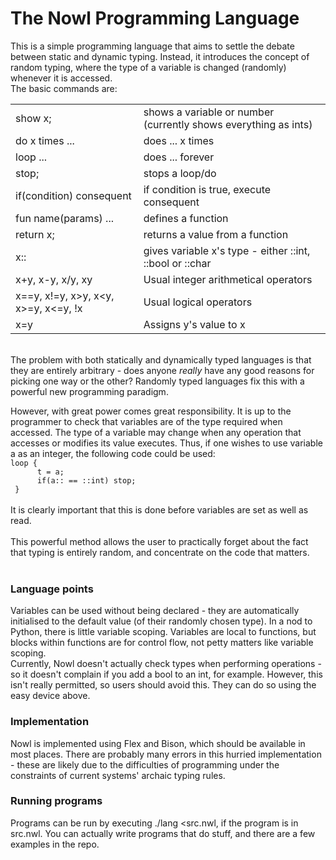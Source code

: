 <h1>The Nowl Programming Language</h1>
This is a simple programming language that aims to settle the debate between static and dynamic typing. Instead, it introduces the concept of random typing, where the type of a variable is changed (randomly) whenever it is accessed.
<br/>
The basic commands are:<br/>
<table>
<tr><td>show x;</td><td>shows a variable or number (currently shows everything as ints)</td></tr>
<tr><td>do x times ... </td><td>does ... x times</td></tr>
<tr><td>loop ... </td><td>does ... forever</td></tr>
<tr><td>stop; </td><td>stops a loop/do</td></tr>
<tr><td>if(condition) consequent</td><td>if condition is true, execute consequent</td></tr>
<tr><td>fun name(params) ...</td><td>defines a function</td></tr>
<tr><td>return x;</td><td>returns a value from a function</td></tr>
<tr><td>x::</td><td>gives variable x's type - either ::int, ::bool or ::char</td></tr>
<tr><td>x+y, x-y, x/y, xy</td><td>Usual integer arithmetical operators</td></tr>
<tr><td>x==y, x!=y, x&gt;y, x&lt;y, x&gt;=y, x&lt;=y, !x</td><td>Usual logical operators</td></tr>
<tr><td>x=y</td><td>Assigns y's value to x</td></tr></table>
<br/>
The problem with both statically and dynamically typed languages is that they are entirely arbitrary - does anyone <i>really</i> have any good reasons for picking one way or the other? Randomly typed languages fix this with a powerful new programming paradigm.<br/>

However, with great power comes great responsibility. It is up to the programmer to check that variables are of the type required when accessed. The type of a variable may change when any operation that accesses or modifies its value executes. Thus, if one wishes to use variable a as an integer, the following code could be used:<br/>
<code>loop {<br/>
      &nbsp;&nbsp;&nbsp;&nbsp; t = a; <br/>
      &nbsp;&nbsp;&nbsp;&nbsp;  if(a:: == ::int) stop;<br/>
        }
</code>
<br/>
It is clearly important that this is done before variables are set as well as  read.<br/><br/>
This powerful method allows the user to practically forget about the fact that typing is entirely random, and concentrate on the code that matters.<br/><br/>

<h3>Language points</h3>
Variables can be used without being declared - they are automatically initialised to the default value (of their randomly chosen type). In a nod to Python, there is little variable scoping. Variables are local to functions, but blocks within functions are for control flow, not petty matters like variable scoping.
<br/>
Currently, Nowl doesn't actually check types when performing operations - so it doesn't complain if you add a bool to an int, for example. However, this isn't really permitted, so users should avoid this. They can do so using the easy device above. <br/>

<h3>Implementation</h3>
Nowl is implemented using Flex and Bison, which should be available in most places. There are probably many errors in this hurried implementation - these are likely due to the difficulties of programming under the constraints of current systems' archaic typing rules.<br/>

<h3>Running programs</h3>
Programs can be run by executing ./lang &lt;src.nwl, if the program is in src.nwl. You can actually write programs that do stuff, and there are a few examples in the repo.
